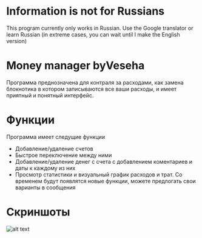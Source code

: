 # Information is not for Russians
This program currently only works in Russian.
Use the Google translator or learn Russian (in extreme cases, you can wait until I make the English version)

# Money manager byVeseha

Программа преднозначена для контраля за расходами,
как замена блокнотика в котором записываются все ваши расходы, и имеет приятный и понятный интерфейс.
# Функции
Программа имеет следущие функции 
+ Добавление/удаление счетов 
+ Быстрое переключение между ними 
+ Добавление/удаление денег с счета с добавлением коментариев и даты к каждому из них 
+ Просмотр статистики и визуальный график расходов и трат.
Со временем будут появлятся новые функции, можете предлогать свои варианты в сообщения
# Скриншоты
![alt text](https://i.postimg.cc/nLsrL7zg/screenshot-5.png)

